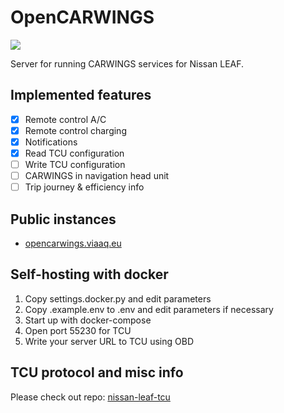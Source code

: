 # OpenCARWINGS
[![](https://img.shields.io/github/sponsors/developerfromjokela?label=Sponsor&logo=GitHub)](https://github.com/sponsors/developerfromjokela)

Server for running CARWINGS services for Nissan LEAF.

## Implemented features

- [x] Remote control A/C
- [x] Remote control charging
- [x] Notifications
- [x] Read TCU configuration
- [ ] Write TCU configuration
- [ ] CARWINGS in navigation head unit
- [ ] Trip journey & efficiency info

## Public instances

- [opencarwings.viaaq.eu](https://opencarwings.viaaq.eu)

## Self-hosting with docker

1. Copy settings.docker.py and edit parameters
2. Copy .example.env to .env and edit parameters if necessary
3. Start up with docker-compose
4. Open port 55230 for TCU
5. Write your server URL to TCU using OBD

## TCU protocol and misc info
Please check out repo: [nissan-leaf-tcu](https://github.com/developerfromjokela/nissan-leaf-tcu/)
